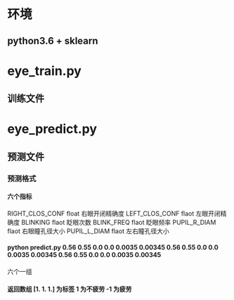 # 环境
## python3.6 + sklearn

# eye_train.py
## 训练文件
# eye_predict.py
## 预测文件
### 预测格式
#### 六个指标
RIGHT_CLOS_CONF float 右眼开闭精确度
LEFT_CLOS_CONF flaot 左眼开闭精确度
BLINKING flaot 眨眼次数
BLINK_FREQ flaot 眨眼频率
PUPIL_R_DIAM flaot 右眼瞳孔径大小
PUPIL_L_DIAM flaot 左右瞳孔径大小
#### python predict.py 0.56 0.55 0.0 0.0 0.0035 0.00345 0.56 0.55 0.0 0.0 0.0035 0.00345 0.56 0.55 0.0 0.0 0.0035 0.00345
六个一组
#### 返回数组 [1. 1. 1.]  为标签 1 为不疲劳 -1 为疲劳